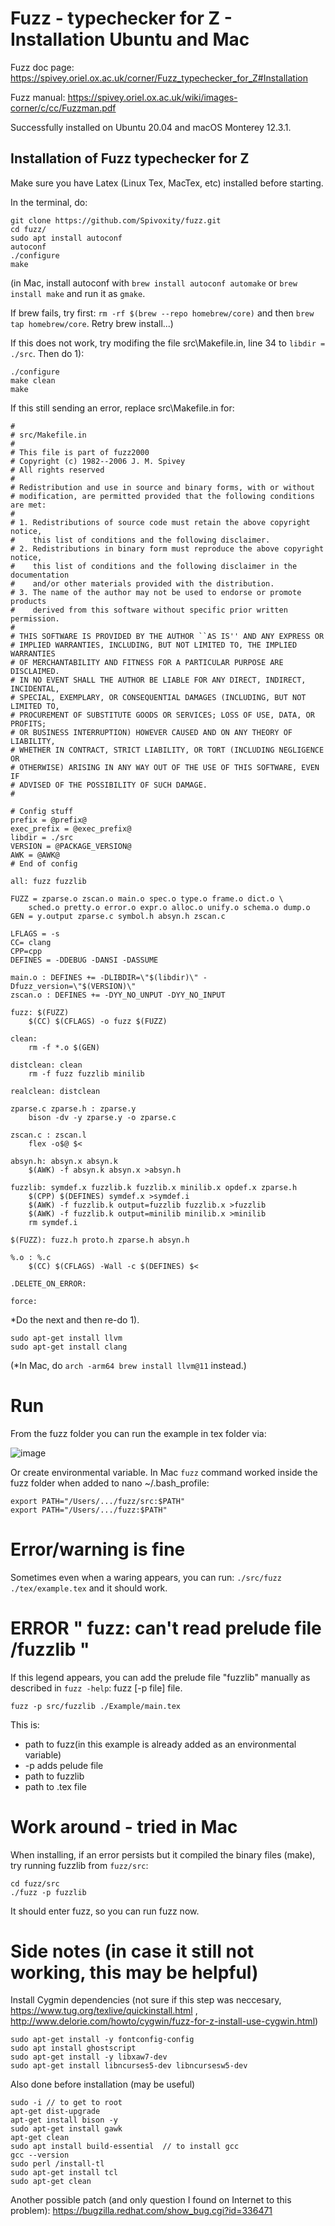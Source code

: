 # Fuzz - typechecker for Z - Installation Ubuntu and Mac
Fuzz doc page: https://spivey.oriel.ox.ac.uk/corner/Fuzz_typechecker_for_Z#Installation

Fuzz manual: https://spivey.oriel.ox.ac.uk/wiki/images-corner/c/cc/Fuzzman.pdf

Successfully installed on Ubuntu 20.04 and macOS Monterey 12.3.1.

## Installation of Fuzz typechecker for Z
Make sure you have Latex (Linux Tex, MacTex, etc) installed before starting.

In the terminal, do:
```
git clone https://github.com/Spivoxity/fuzz.git
cd fuzz/
sudo apt install autoconf
autoconf
./configure
make
```
(in Mac, install autoconf with ```brew install autoconf automake```
or ```brew install make``` and run it as ```gmake```.

If brew fails, try first:
```rm -rf $(brew --repo homebrew/core)``` and then ```brew tap homebrew/core```. Retry brew install...)

If this does not work, try modifing the file src\Makefile.in, line 34 to ```libdir = ./src```. Then do 1):
```
./configure
make clean
make
```

If this still sending an error, replace src\Makefile.in for:

```
#
# src/Makefile.in
#
# This file is part of fuzz2000
# Copyright (c) 1982--2006 J. M. Spivey
# All rights reserved
#
# Redistribution and use in source and binary forms, with or without
# modification, are permitted provided that the following conditions are met:
#
# 1. Redistributions of source code must retain the above copyright notice,
#    this list of conditions and the following disclaimer.
# 2. Redistributions in binary form must reproduce the above copyright notice,
#    this list of conditions and the following disclaimer in the documentation
#    and/or other materials provided with the distribution.
# 3. The name of the author may not be used to endorse or promote products
#    derived from this software without specific prior written permission.
#
# THIS SOFTWARE IS PROVIDED BY THE AUTHOR ``AS IS'' AND ANY EXPRESS OR
# IMPLIED WARRANTIES, INCLUDING, BUT NOT LIMITED TO, THE IMPLIED WARRANTIES
# OF MERCHANTABILITY AND FITNESS FOR A PARTICULAR PURPOSE ARE DISCLAIMED.
# IN NO EVENT SHALL THE AUTHOR BE LIABLE FOR ANY DIRECT, INDIRECT, INCIDENTAL,
# SPECIAL, EXEMPLARY, OR CONSEQUENTIAL DAMAGES (INCLUDING, BUT NOT LIMITED TO,
# PROCUREMENT OF SUBSTITUTE GOODS OR SERVICES; LOSS OF USE, DATA, OR PROFITS;
# OR BUSINESS INTERRUPTION) HOWEVER CAUSED AND ON ANY THEORY OF LIABILITY,
# WHETHER IN CONTRACT, STRICT LIABILITY, OR TORT (INCLUDING NEGLIGENCE OR
# OTHERWISE) ARISING IN ANY WAY OUT OF THE USE OF THIS SOFTWARE, EVEN IF
# ADVISED OF THE POSSIBILITY OF SUCH DAMAGE.
#

# Config stuff
prefix = @prefix@
exec_prefix = @exec_prefix@
libdir = ./src
VERSION = @PACKAGE_VERSION@
AWK = @AWK@
# End of config

all: fuzz fuzzlib

FUZZ = zparse.o zscan.o main.o spec.o type.o frame.o dict.o \
	sched.o pretty.o error.o expr.o alloc.o unify.o schema.o dump.o
GEN = y.output zparse.c symbol.h absyn.h zscan.c

LFLAGS = -s
CC= clang
CPP=cpp
DEFINES = -DDEBUG -DANSI -DASSUME

main.o : DEFINES += -DLIBDIR=\"$(libdir)\" -Dfuzz_version=\"$(VERSION)\"
zscan.o : DEFINES += -DYY_NO_UNPUT -DYY_NO_INPUT

fuzz: $(FUZZ)
	$(CC) $(CFLAGS) -o fuzz $(FUZZ)

clean:
	rm -f *.o $(GEN)

distclean: clean
	rm -f fuzz fuzzlib minilib

realclean: distclean

zparse.c zparse.h : zparse.y
	bison -dv -y zparse.y -o zparse.c

zscan.c : zscan.l
	flex -o$@ $< 

absyn.h: absyn.x absyn.k
	$(AWK) -f absyn.k absyn.x >absyn.h

fuzzlib: symdef.x fuzzlib.k fuzzlib.x minilib.x opdef.x zparse.h
	$(CPP) $(DEFINES) symdef.x >symdef.i
	$(AWK) -f fuzzlib.k output=fuzzlib fuzzlib.x >fuzzlib
	$(AWK) -f fuzzlib.k output=minilib minilib.x >minilib
	rm symdef.i

$(FUZZ): fuzz.h proto.h zparse.h absyn.h

%.o : %.c
	$(CC) $(CFLAGS) -Wall -c $(DEFINES) $<

.DELETE_ON_ERROR:

force:
```

*Do the next and then re-do 1).
```
sudo apt-get install llvm
sudo apt-get install clang
```

(*In Mac, do ```arch -arm64 brew install llvm@11``` instead.)

# Run
From the fuzz folder you can run the example in tex folder via:

![image](https://user-images.githubusercontent.com/63869574/154824140-7059c932-9c07-441f-a0d5-9c0fb8c177f6.png)

Or create environmental variable.
In Mac ```fuzz``` command worked inside the fuzz folder when added to nano ~/.bash_profile:
```
export PATH="/Users/.../fuzz/src:$PATH"
export PATH="/Users/.../fuzz:$PATH"
```

# Error/warning is fine
Sometimes even when a waring appears, you can run: ```./src/fuzz ./tex/example.tex``` and it should work.

# ERROR " fuzz: can't read prelude file /fuzzlib " 
If this legend appears, you can add the prelude file "fuzzlib" manually as described in ```fuzz -help```: fuzz [-p file] file.

```
fuzz -p src/fuzzlib ./Example/main.tex
```

This is: 
- path to fuzz(in this example is already added as an environmental variable)
- -p adds pelude file
- path to fuzzlib
- path to .tex file

# Work around - tried in Mac
When installing, if an error persists but it compiled the binary files (make), try running fuzzlib from ```fuzz/src```:

```
cd fuzz/src
./fuzz -p fuzzlib 
```
It should enter fuzz, so you can run fuzz now.


# Side notes (in case it still not working, this may be helpful)

Install Cygmin dependencies (not sure if this step was neccesary, https://www.tug.org/texlive/quickinstall.html , http://www.delorie.com/howto/cygwin/fuzz-for-z-install-use-cygwin.html)
```sudo apt-get update -y
sudo apt-get install -y fontconfig-config
sudo apt install ghostscript
sudo apt-get install -y libxaw7-dev
sudo apt-get install libncurses5-dev libncursesw5-dev
```

Also done before installation (may be useful)
```
sudo -i // to get to root
apt-get dist-upgrade
apt-get install bison -y
sudo apt-get install gawk
apt-get clean
sudo apt install build-essential  // to install gcc
gcc --version
sudo perl /install-tl
sudo apt-get install tcl
sudo apt-get clean
```

Another possible patch (and only question I found on Internet to this problem): https://bugzilla.redhat.com/show_bug.cgi?id=336471 
